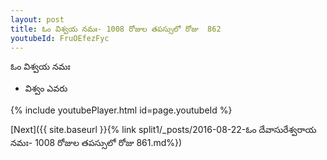 ```yaml
---
layout: post
title: ఓం విశ్వయ నమః- 1008 రోజుల తపస్సులో రోజు  862
youtubeId: FruOEfezFyc
---
```

 
 
 ఓం విశ్వయ నమః  
 
 -  విశ్వం ఎవరు 
 
  
 
  
 
 
 
 
 
 


{% include youtubePlayer.html id=page.youtubeId %}
 
[Next]({{ site.baseurl }}{% link  split1/_posts/2016-08-22-ఓం దేవాసురేశ్వరాయ నమః- 1008 రోజుల తపస్సులో రోజు  861.md%})
 

